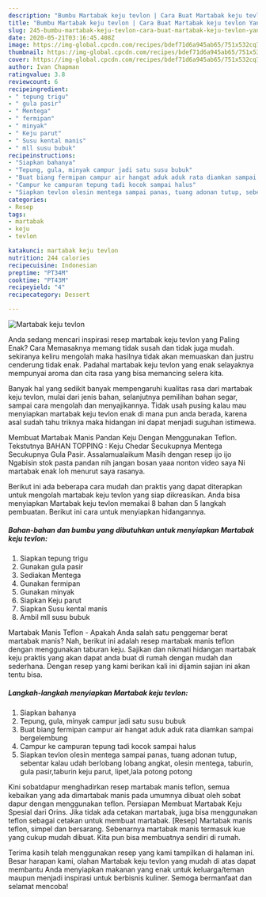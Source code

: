 ```yaml
---
description: "Bumbu Martabak keju tevlon | Cara Buat Martabak keju tevlon Yang Enak Dan Mudah"
title: "Bumbu Martabak keju tevlon | Cara Buat Martabak keju tevlon Yang Enak Dan Mudah"
slug: 245-bumbu-martabak-keju-tevlon-cara-buat-martabak-keju-tevlon-yang-enak-dan-mudah
date: 2020-05-21T03:16:45.408Z
image: https://img-global.cpcdn.com/recipes/bdef71d6a945ab65/751x532cq70/martabak-keju-tevlon-foto-resep-utama.jpg
thumbnail: https://img-global.cpcdn.com/recipes/bdef71d6a945ab65/751x532cq70/martabak-keju-tevlon-foto-resep-utama.jpg
cover: https://img-global.cpcdn.com/recipes/bdef71d6a945ab65/751x532cq70/martabak-keju-tevlon-foto-resep-utama.jpg
author: Ivan Chapman
ratingvalue: 3.8
reviewcount: 6
recipeingredient:
- " tepung trigu"
- " gula pasir"
- " Mentega"
- " fermipan"
- " minyak"
- " Keju parut"
- " Susu kental manis"
- " mll susu bubuk"
recipeinstructions:
- "Siapkan bahanya"
- "Tepung, gula, minyak campur jadi satu susu bubuk"
- "Buat biang fermipan campur air hangat aduk aduk rata diamkan sampai bergelembung"
- "Campur ke campuran tepung tadi kocok sampai halus"
- "Siapkan tevlon olesin mentega sampai panas, tuang adonan tutup, sebentar kalau udah berlobang lobang angkat, olesin mentega, taburin, gula pasir,taburin keju parut, lipet,lala potong potong"
categories:
- Resep
tags:
- martabak
- keju
- tevlon

katakunci: martabak keju tevlon 
nutrition: 244 calories
recipecuisine: Indonesian
preptime: "PT34M"
cooktime: "PT43M"
recipeyield: "4"
recipecategory: Dessert

---
```



![Martabak keju tevlon](https://img-global.cpcdn.com/recipes/bdef71d6a945ab65/751x532cq70/martabak-keju-tevlon-foto-resep-utama.jpg)

Anda sedang mencari inspirasi resep martabak keju tevlon yang Paling Enak? Cara Memasaknya memang tidak susah dan tidak juga mudah. sekiranya keliru mengolah maka hasilnya tidak akan memuaskan dan justru cenderung tidak enak. Padahal martabak keju tevlon yang enak selayaknya mempunyai aroma dan cita rasa yang bisa memancing selera kita.

Banyak hal yang sedikit banyak mempengaruhi kualitas rasa dari martabak keju tevlon, mulai dari jenis bahan, selanjutnya pemilihan bahan segar, sampai cara mengolah dan menyajikannya. Tidak usah pusing kalau mau menyiapkan martabak keju tevlon enak di mana pun anda berada, karena asal sudah tahu triknya maka hidangan ini dapat menjadi suguhan istimewa.

Membuat Martabak Manis Pandan Keju Dengan Menggunakan Teflon. Tekstutnya BAHAN TOPPING : Keju Chedar Secukupnya Mentega Secukupnya Gula Pasir. Assalamualaikum Masih dengan resep ijo ijo Ngabisin stok pasta pandan nih jangan bosan yaaa nonton video saya Ni martabak enak loh menurut saya rasanya.


Berikut ini ada beberapa cara mudah dan praktis yang dapat diterapkan untuk mengolah martabak keju tevlon yang siap dikreasikan. Anda bisa menyiapkan Martabak keju tevlon memakai 8 bahan dan 5 langkah pembuatan. Berikut ini cara untuk menyiapkan hidangannya.

<!--inarticleads1-->

##### Bahan-bahan dan bumbu yang dibutuhkan untuk menyiapkan Martabak keju tevlon:

1. Siapkan  tepung trigu
1. Gunakan  gula pasir
1. Sediakan  Mentega
1. Gunakan  fermipan
1. Gunakan  minyak
1. Siapkan  Keju parut
1. Siapkan  Susu kental manis
1. Ambil  mll susu bubuk


Martabak Manis Teflon - Apakah Anda salah satu penggemar berat martabak manis? Nah, berikut ini adalah resep martabak manis teflon dengan menggunakan taburan keju. Sajikan dan nikmati hidangan martabak keju praktis yang akan dapat anda buat di rumah dengan mudah dan sederhana. Dengan resep yang kami berikan kali ini dijamin sajian ini akan tentu bisa. 

<!--inarticleads2-->

##### Langkah-langkah menyiapkan Martabak keju tevlon:

1. Siapkan bahanya
1. Tepung, gula, minyak campur jadi satu susu bubuk
1. Buat biang fermipan campur air hangat aduk aduk rata diamkan sampai bergelembung
1. Campur ke campuran tepung tadi kocok sampai halus
1. Siapkan tevlon olesin mentega sampai panas, tuang adonan tutup, sebentar kalau udah berlobang lobang angkat, olesin mentega, taburin, gula pasir,taburin keju parut, lipet,lala potong potong


Kini sobatdapur menghadirkan resep martabak manis teflon, semua kebaikan yang ada dimartabak manis pada umumnya dibuat oleh sobat dapur dengan menggunakan teflon. Persiapan Membuat Martabak Keju Spesial dari Orins. Jika tidak ada cetakan martabak, juga bisa menggunakan teflon sebagai cetakan untuk membuat martabak. [Resep] Martabak manis teflon, simpel dan bersarang. Sebenarnya martabak manis termasuk kue yang cukup mudah dibuat. Kita pun bisa membuatnya sendiri di rumah. 

Terima kasih telah menggunakan resep yang kami tampilkan di halaman ini. Besar harapan kami, olahan Martabak keju tevlon yang mudah di atas dapat membantu Anda menyiapkan makanan yang enak untuk keluarga/teman maupun menjadi inspirasi untuk berbisnis kuliner. Semoga bermanfaat dan selamat mencoba!
